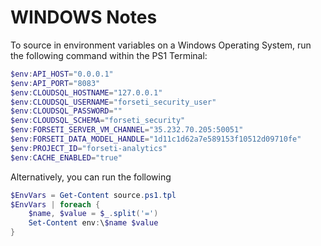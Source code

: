 # WINDOWS Notes

To source in environment variables on a Windows Operating System, run the following command within the PS1 Terminal:

```ps1
$env:API_HOST="0.0.0.1"
$env:API_PORT="8083"
$env:CLOUDSQL_HOSTNAME="127.0.0.1"
$env:CLOUDSQL_USERNAME="forseti_security_user"
$env:CLOUDSQL_PASSWORD=""
$env:CLOUDSQL_SCHEMA="forseti_security"
$env:FORSETI_SERVER_VM_CHANNEL="35.232.70.205:50051"
$env:FORSETI_DATA_MODEL_HANDLE="1d11c1d62a7e589153f10512d09710fe"
$env:PROJECT_ID="forseti-analytics"
$env:CACHE_ENABLED="true"
```

Alternatively, you can run the following

```ps1
$EnvVars = Get-Content source.ps1.tpl
$EnvVars | foreach {
    $name, $value = $_.split('=')
    Set-Content env:\$name $value
}
```